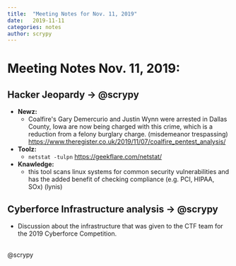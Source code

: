 ```yaml
---
title:  "Meeting Notes for Nov. 11, 2019"
date:   2019-11-11
categories: notes
author: scrypy
---
```

# Meeting Notes Nov. 11, 2019:

## Hacker Jeopardy -> @scrypy
- **Newz:**
  - Coalfire's Gary Demercurio and Justin Wynn were arrested in Dallas County, Iowa are now being charged with this crime, which is a reduction from a felony burglary charge. (misdemeanor trespassing) https://www.theregister.co.uk/2019/11/07/coalfire_pentest_analysis/
- **Toolz:**
  - `netstat -tulpn`  https://geekflare.com/netstat/
- **Knawledge:**
  - this tool scans linux systems for common security vulnerabilities and has the added benefit of checking compliance (e.g. PCI, HIPAA, SOx) (lynis)

## Cyberforce Infrastructure analysis -> @scrypy
- Discussion about the infrastructure that was given to the CTF team for the 2019 Cyberforce Competition.

<br>
@scrypy
